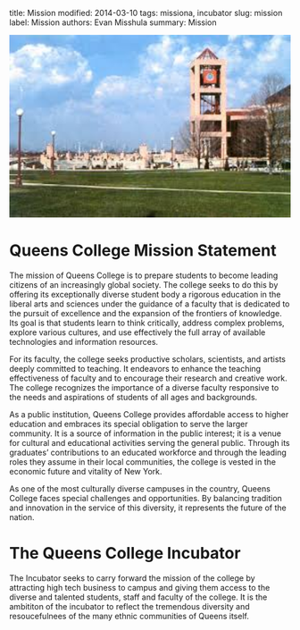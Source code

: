 title: Mission
modified: 2014-03-10
tags: missiona, incubator
slug: mission
label: Mission
authors: Evan Misshula
summary: Mission

<p><img src="../images/lib1.jpg" width="650px" alt="img" title="lib1.jpg"></p>

# Queens College Mission Statement

The mission of Queens College is to prepare students to become leading
citizens of an increasingly global society. The college seeks to do
this by offering its exceptionally diverse student body a rigorous
education in the liberal arts and sciences under the guidance of a
faculty that is dedicated to the pursuit of excellence and the
expansion of the frontiers of knowledge. Its goal is that students
learn to think critically, address complex problems, explore various
cultures, and use effectively the full array of available technologies
and information resources.

For its faculty, the college seeks productive scholars, scientists,
and artists deeply committed to teaching. It endeavors to enhance the
teaching effectiveness of faculty and to encourage their research and
creative work. The college recognizes the importance of a diverse
faculty responsive to the needs and aspirations of students of all
ages and backgrounds.

As a public institution, Queens College provides affordable access to
higher education and embraces its special obligation to serve the
larger community. It is a source of information in the public
interest; it is a venue for cultural and educational activities
serving the general public. Through its graduates’ contributions to an
educated workforce and through the leading roles they assume in their
local communities, the college is vested in the economic future and
vitality of New York.

As one of the most culturally diverse campuses in the country, Queens
College faces special challenges and opportunities. By balancing
tradition and innovation in the service of this diversity, it
represents the future of the nation.

# The Queens College Incubator

The Incubator seeks to carry forward the mission of the college by 
attracting high tech business to campus and giving them access to 
the diverse and talented students, staff and faculty of the college.
It is the ambititon of the incubator to reflect the tremendous diversity
and resoucefulnees of the many ethnic communities of Queens itself.